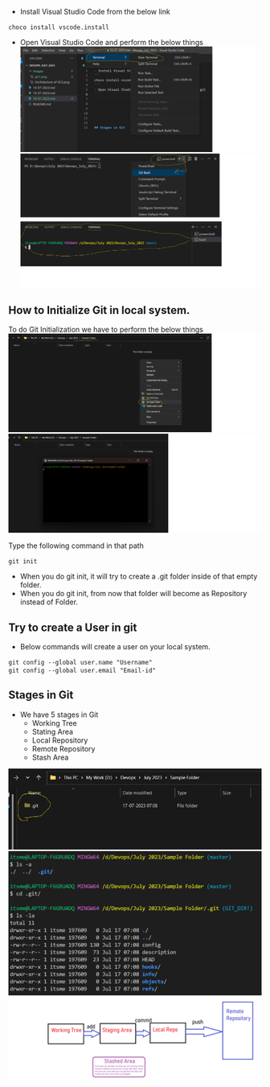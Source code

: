 - Install Visual Studio Code from the below link
```
choco install vscode.install
```
- Open Visual Studio Code and perform the below things
![Privew](./Images/git1.png)
![Privew](./Images/git2.png)
![Privew](./Images/git3.png)


## How to Initialize Git in local system.
To do Git Initialization we have to perform the below things
![Privew](./Images/git4.png)
![Privew](./Images/git5.png)

Type the following command in that path
```
git init
```
- When you do git init, it will try to create a .git folder inside of that empty folder.
- When you do git init, from now that folder will become as Repository instead of Folder.

## Try to create a User in git
- Below commands will create a user on your local system.
```
git config --global user.name "Username"
git config --global user.email "Email-id"
```

## Stages in Git
- We have 5 stages in Git
    - Working Tree
    - Stating Area
    - Local Repository
    - Remote Repository
    - Stash Area

![Privew](./Images/git7.png)
![Privew](./Images/git8.png)
![Privew](./Images/git9.png)